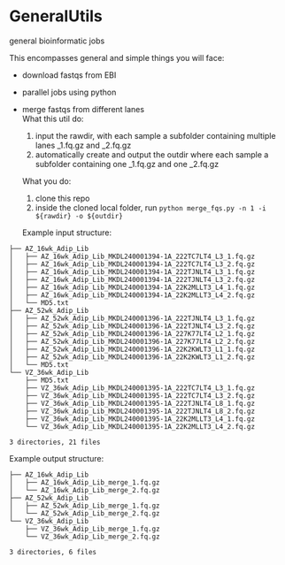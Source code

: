# GeneralUtils
general bioinformatic jobs

This encompasses general and simple things you will face:
- download fastqs from EBI
- parallel jobs using python
- merge fastqs from different lanes  
  What this util do:
  1. input the rawdir, with each sample a subfolder containing multiple lanes _1.fq.gz and _2.fq.gz
  2. automatically create and output the outdir where each sample a subfolder containing one _1.fq.gz and one _2.fq.gz
  
  What you do:
  1. clone this repo
  2. inside the cloned local folder, run `python merge_fqs.py -n 1 -i ${rawdir} -o ${outdir}`
  
  Example input structure:  
```
├── AZ_16wk_Adip_Lib
│   ├── AZ_16wk_Adip_Lib_MKDL240001394-1A_222TC7LT4_L3_1.fq.gz
│   ├── AZ_16wk_Adip_Lib_MKDL240001394-1A_222TC7LT4_L3_2.fq.gz
│   ├── AZ_16wk_Adip_Lib_MKDL240001394-1A_222TJNLT4_L3_1.fq.gz
│   ├── AZ_16wk_Adip_Lib_MKDL240001394-1A_222TJNLT4_L3_2.fq.gz
│   ├── AZ_16wk_Adip_Lib_MKDL240001394-1A_22K2MLLT3_L4_1.fq.gz
│   ├── AZ_16wk_Adip_Lib_MKDL240001394-1A_22K2MLLT3_L4_2.fq.gz
│   └── MD5.txt
├── AZ_52wk_Adip_Lib
│   ├── AZ_52wk_Adip_Lib_MKDL240001396-1A_222TJNLT4_L3_1.fq.gz
│   ├── AZ_52wk_Adip_Lib_MKDL240001396-1A_222TJNLT4_L3_2.fq.gz
│   ├── AZ_52wk_Adip_Lib_MKDL240001396-1A_227K77LT4_L2_1.fq.gz
│   ├── AZ_52wk_Adip_Lib_MKDL240001396-1A_227K77LT4_L2_2.fq.gz
│   ├── AZ_52wk_Adip_Lib_MKDL240001396-1A_22K2KWLT3_L1_1.fq.gz
│   ├── AZ_52wk_Adip_Lib_MKDL240001396-1A_22K2KWLT3_L1_2.fq.gz
│   └── MD5.txt
└── VZ_36wk_Adip_Lib
    ├── MD5.txt
    ├── VZ_36wk_Adip_Lib_MKDL240001395-1A_222TC7LT4_L3_1.fq.gz
    ├── VZ_36wk_Adip_Lib_MKDL240001395-1A_222TC7LT4_L3_2.fq.gz
    ├── VZ_36wk_Adip_Lib_MKDL240001395-1A_222TJNLT4_L8_1.fq.gz
    ├── VZ_36wk_Adip_Lib_MKDL240001395-1A_222TJNLT4_L8_2.fq.gz
    ├── VZ_36wk_Adip_Lib_MKDL240001395-1A_22K2MLLT3_L4_1.fq.gz
    └── VZ_36wk_Adip_Lib_MKDL240001395-1A_22K2MLLT3_L4_2.fq.gz

3 directories, 21 files
```

  Example output structure:  
```
├── AZ_16wk_Adip_Lib
│   ├── AZ_16wk_Adip_Lib_merge_1.fq.gz
│   └── AZ_16wk_Adip_Lib_merge_2.fq.gz
├── AZ_52wk_Adip_Lib
│   ├── AZ_52wk_Adip_Lib_merge_1.fq.gz
│   └── AZ_52wk_Adip_Lib_merge_2.fq.gz
└── VZ_36wk_Adip_Lib
    ├── VZ_36wk_Adip_Lib_merge_1.fq.gz
    └── VZ_36wk_Adip_Lib_merge_2.fq.gz

3 directories, 6 files
```

